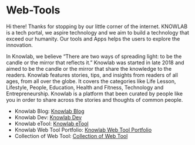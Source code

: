 # Web-Tools
Hi there! Thanks for stopping by our little corner of the internet. KNOWLAB is a tech portal, we aspire technology and we aim to build a technology that exceed our humanity. Our tools and Apps helps the users to explore the innovation.

In Knowlab, we believe “There are two ways of spreading light: to be the candle or the mirror that reflects it.” Knowlab was started in late 2018 and aimed to be the candle or the mirror that share the knowledge to the readers.
Knowlab features stories, tips, and insights from readers of all ages, from all over the globe. It covers the categories like Life Lesson, Lifestyle, People, Education, Health and Fitness, Technology and Entrepreneurship. Knowlab is a platform that been curated by people like you in order to share across the stories and thoughts of common people.
<ul>
  <li>Knowlab Blog: <a href="https://knowlab.in" target="_blank">Knowlab Blog</a></li>
  <li>Knowlab Dev: <a href="https://dev.knowlab.in" target="_blank">Knowlab Dev</a></li>
  <li>Knowlab eTool: <a href="https://dev.knowlab.in/etool" target="_blank">Knowlab eTool</a></li>
  <li>Knowlab Web Tool Portfolio: <a href="https://knowlab.in/portfolio/" target="_blank">Knowlab Web Tool Portfolio</a></li>
  <li>Collection of Web Tool: <a href="https://knowlab.in/online-tools-by-knowlab-dev-team/" target="_blank">Collection of Web Tool</a></li>
</ul>
